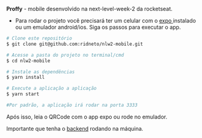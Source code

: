 <strong>Proffy</strong> - mobile desenvolvido na next-level-week-2 da rocketseat.

- Para rodar o projeto você precisará ter um celular com o
    <a target="_blank" href="https://play.google.com/store/apps/details?id=host.exp.exponent"> expo </a> instalado ou um emulador android/ios. Siga os passos para executar o app.

```bash
# Clone este repositório
$ git clone git@github.com:ridneto/nlw2-mobile.git

# Acesse a pasta do projeto no terminal/cmd
$ cd nlw2-mobile

# Instale as dependências
$ yarn install

# Execute a aplicação a aplicação
$ yarn start

#Por padrão, a aplicação irá rodar na porta 3333
```

Após isso, leia o QRCode com o app expo ou rode no emulador.

Importante que tenha o <a target="_blank" href="https://github.com/ridneto/nlw2-mobile">backend</a> rodando na máquina.

